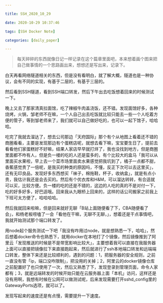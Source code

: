 ```yaml
---

title: SSH_2020_10_29

date: 2020-10-29 10:37:46

tags: [SSH Docker Note]

categories: [daily_paper]

---
```


> 每天碎碎的东西就像日记一样记录在这个篇章里面吧，本来想着画个图来把自己做事情的一个思路画出来，想想还是写出来，记录下。
> 

白天再看网络隧道相关的东西，但是没有看明白，就了解大概，隧道也是一种协议，会有不同的实现，有基于二层的，有基于三层的。

然后看到SSH隧道，看到SSH端口转发，然后下午出去吃饭想着回来的时候测试一下。

晚上又去了那家清真拉面馆，吃了辣椒牛肉盖浇饭，还不错。发现面馆好多，各种烧烤，火锅，邹老师不在嘛，一个人自己出去吃饭就比较只能去一些一个人吃着方便的管子，等到邹老师来了，我们就可以自己做好吃的，也可以一起下馆子，哈哈哈。

吃完了我就去溜达了，想去公司那边「天府国际」那个有个从地图上看着还不错的商圈看看，主要是发现那边有个蛋糕店呢，就想去看下嘛，宝宝要生日了，提前去看看他们家蛋糕好不好嘛，结果人家店早早就打烊了，我也没找到地方，但是商圈里面都不咋有人，但是负一楼的吃的人还是蛮多的，有个比较大的盒马「我可以从里面买水果啦，早上去一个菜市场里面卖水果感觉把我坑到了，橘子一点都不甜，香蕉感觉贵了一倍呢，是我买的种类的原因吗，不懂，反正下次可以去这里买」，还有无印良品，发现好多东西想买「袜子，棉拖鞋，杯子，收纳盒」，就是有点小贵，我估计我还是会去买的。然后有个优衣库和H&M，可以溜达转转，有合适就可以买，比较方便。负一楼的吃的还是不错的，这边的人吃的真的不是对付一下，吃的好多好多，好巴适哦。回来我从九眼桥上回来的，这样的话公司搬家之前我上下班可太方便了，哈哈哈哈。

然后我就回来啦嘛，但是回来就好无聊「B站上面随便看了下，CBA随便看了会」，和杨老板唠嗑了一会「看他在干嘛，无聊不无聊，」，想着还是干点事情吧，我就开始测试那个端口转发了。

用node起个服务测试一下吧「我没有咋用过node，就是想熟悉一下，哈哈」，然后想着docker命令也熟悉下，就用docker在本地打了个镜像，然后镜像推到了阿里云「发现推送的时候是不是带宽影响比较大」，主要想着我可以直接在我服务器上面可以直接把镜像拉下来直接跑起来，然后就进行了ssh本地端口转发和远端端口转发，整体下来还是比较顺利的，遇到的问题：1，把服务器的安全规则，之前一直没有管「ip，端口没咋限制」，把没用的关掉；2，阿里云的docker镜像仓库之前配置好了也只使用了一次，然后又熟悉了下，发现登录到管理页面，命令人家都有；3，就是远端转发的时候开始只能在云服务器上面「本机」访问，这样还是没有用啊，我想有时候在公网可以做测试呢，后来发现需要打开sshd_config里的GatewayPorts选项，就可以了。

发现写起来的速度还是有点慢，需要提升一下速度。
